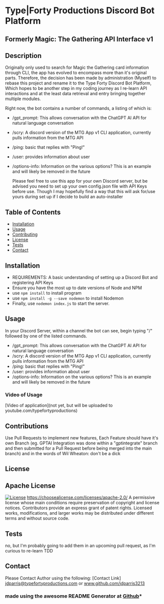 
# Type|Forty Productions Discord Bot Platform

## Formerly Magic: The Gathering API Interface v1

## Description

   Originally only used to search for Magic the Gathering card information through CLI, the app has evolved to encompass more than it's original parts. Therefore, the decision has been made by administration (Myself) to rebase this project and rename it to the Type Forty Discord Bot Platform, Which hopes to be another step in my coding journey as I re-learn API interactions and at the least data retrieval and entry bringing together multiple modules.

   Right now, the bot contains a number of commands, a listing of which is:

- /gpt_prompt: This allows conversation with the ChatGPT AI API for natural language conversation
- /scry: A discord version of the MTG App v1 CLI application, currently pulls information from the MTG API
- /ping: basic that replies with "Ping!"
- /user: provides information about user
- /options-info: Information on the various options? This is an example and will likely be removed in the future

   Please feel free to use this app for your own Discord server, but be advised you need to set up your own config.json file with API Keys before use. Though I may hopefully find a way that this will ask for/use yours during set up if I decide to build an auto-installer
  
## Table of Contents

- [Installation](#installation)
- [Usage](#usage)
- [Contributing](#contributions)
- [License](#license)
- [Tests](#tests)
- [Contact](#contact)

## Installation

- REQUIREMENTS: A basic understanding of setting up a Discord Bot and registering API Keys
- Ensure you have the most up to date versions of Node and NPM
- use `npm install` to install program
- use `npm install -g --save nodemon` to install Nodemon
- Finally, use `nodemon index.js` to start the server.

## Usage

   In your Discord Server, within a channel the bot can see, begin typing "/" followed by one of the listed commands.

- /gpt_prompt: This allows conversation with the ChatGPT AI API for natural language conversation
- /scry: A discord version of the MTG App v1 CLI application, currently pulls information from the MTG API
- /ping: basic that replies with "Ping!"
- /user: provides information about user
- /options-info: Information on the various options? This is an example and will likely be removed in the future

### Video of Usage

[Video of application](not yet, but will be uploaded to youtube.com/typefortyproductions)

## Contributions

   Use Pull Requests to implement new features, Each Feature should have it's own Branch (eg. GPTAI Integration was done within a "gptintegrate" branch and then submitted for a Pull Request before being merged into the main branch) and in the words of Wil Wheaton:
   don't be a dick

## License

## Apache License

   [![License](https://img.shields.io/badge/License-Apache_2.0-blue.svg)](https://opensource.org/licenses/Apache-2.0)
   <https://choosealicense.com/licenses/apache-2.0/>
   A permissive license whose main conditions require preservation of copyright and license notices. Contributors provide an express grant of patent rights. Licensed works, modifications, and larger works may be distributed under different terms and without source code.

## Tests

   no, but I'm probably going to add them in an upcoming pull request, as I'm curious to re-learn TDD

## Contact

Please Contact Author using the following:
[Contact Link] jdparris@typefortyproductions.com or www.github.com/jdparris3213

### made using the awesome README Generator at [Github](https://github.com/jparris3213/ReadMeGenerator)*
